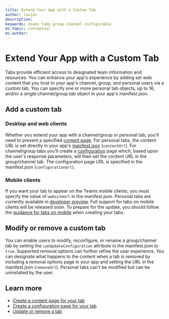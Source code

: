 ```yaml
---
title: Extend Your App with a Custom Tab
author: laujan
description: 
keywords: teams tabs group channel configurable 
ms.topic: conceptual
ms.author: 
---
```

# Extend Your App with a Custom Tab

Tabs provide efficient access to designated team information and resources. You can enhance your app's experience by adding set web content that you host to your app's channel, group, and personal users via a custom tab.  You can specify one or more personal tab objects, up to 16, and/or a single channel/group tab object in your app's manifest.json.

## Add a custom tab

### Desktop and web clients

Whether you extend your app with a channel/group or personal tab, you'll need to present a specified [content page](foo.md). For personal tabs, the content URL is set directly in your app's [manifest.json](foo.md) (`contentUrl`). For channel/group tabs you'll create a [configuration](foo.md) page which, based upon the user's response parameters, will then set the content URL in the group/channel tab. The configuration page URL is specified in the manifest.json (`configurationUrl`).

### Mobile clients

If you want your tab to appear on the Teams mobile clients, you must specify the value of `websiteUrl` in the manifest.json. Personal tabs are currently available in [developer preview](~/resources/dev-preview/developer-preview-intro.md). Full support for tabs on mobile clients will be released soon. To prepare for the update, you should follow the [guidance for tabs on mobile](~/resources/design/framework/tabs-mobile.md) when creating your tabs.

## Modify or remove a custom tab

You can enable users to modify, reconfigure, or rename a group/channel tab by setting the `canUpdateConfiguration` attribute in the manifest.json to `true`. Supported removal options can further refine the user experience. You can designate what happens to the content when a tab is removed by including a removal options page in your app and setting the URL in the manifest.json (`removeUrl`). Personal tabs can't be modified but can be uninstalled by the user.

## Learn more

- [Create a content page for your tab](foo.md)
- [Create a configuration page for your tab](foo.md)
- [Update or remove a tab](foo.md)
